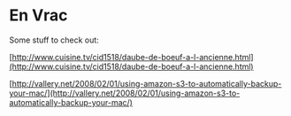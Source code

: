 # En Vrac

Some stuff to check out:

[http://www.cuisine.tv/cid1518/daube-de-boeuf-a-l-ancienne.html](http://www.cuisine.tv/cid1518/daube-de-boeuf-a-l-ancienne.html)

[http://vallery.net/2008/02/01/using-amazon-s3-to-automatically-backup-your-mac/](http://vallery.net/2008/02/01/using-amazon-s3-to-automatically-backup-your-mac/)